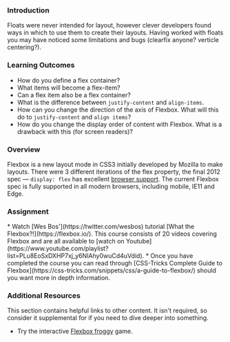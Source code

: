### Introduction

Floats were never intended for layout, however clever developers found ways in which to use them to create their layouts. Having worked with floats you may have noticed some limitations and bugs (clearfix anyone? verticle centering?).

### Learning Outcomes

* How do you define a flex container?
* What items will become a flex-item?
* Can a flex item also be a flex container?
* What is the difference between `justify-content` and `align-items`.
* How can you change the direction of the axis of Flexbox. What will this do to `justify-content` and `align items`?
* How do you change the display order of content with Flexbox. What is a drawback with this (for screen readers)?

### Overview

Flexbox is a new layout mode in CSS3 initially developed by Mozilla to make layouts. There were 3 different iterations of the flex property, the final 2012 spec — `display: flex` has excellent [browser support](https://caniuse.com/#search=flex).  The current Flexbox spec is fully supported in all modern browsers, including mobile, IE11 and Edge.

### Assignment

<div class="lesson-content__panel" markdown="1">
* Watch [Wes Bos'](https://twitter.com/wesbos) tutorial [What the Flexbox?!](https://flexbox.io/). This course consists of 20 videos covering Flexbox and are all available to [watch on Youtube](https://www.youtube.com/playlist?list=PLu8EoSxDXHP7xj_y6NIAhy0wuCd4uVdid). 
* Once you have completed the course you can read through [CSS-Tricks Complete Guide to Flexbox](https://css-tricks.com/snippets/css/a-guide-to-flexbox/) should you want more in depth information. 
</div>

### Additional Resources

This section contains helpful links to other content. It isn't required, so consider it supplemental for if you need to dive deeper into something.
* Try the interactive [Flexbox froggy](http://flexboxfroggy.com/) game.